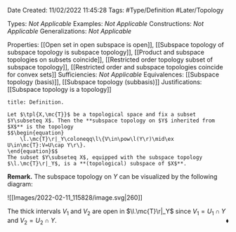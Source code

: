 <div class="topSpace"></div>

Date Created: 11/02/2022 11:45:28
Tags: #Type/Definition #Later/Topology

Types: _Not Applicable_
Examples: _Not Applicable_
Constructions: _Not Applicable_
Generalizations: _Not Applicable_

Properties: [[Open set in open subspace is open]], [[Subspace topology of subspace topology is subspace topology]], [[Product and subspace topologies on subsets coincide]], [[Restricted order topology subset of subspace topology]], [[Restricted order and subspace topologies coincide for convex sets]]
Sufficiencies: _Not Applicable_
Equivalences: [[Subspace topology (basis)]], [[Subspace topology (subbasis)]]
Justifications: [[Subspace topology is a topology]]

``` ad-Definition
title: Definition.

Let $\tpl{X,\mc{T}}$ be a topological space and fix a subset $Y\subseteq X$. Then the **subspace topology on $Y$ inherited from $X$** is the topology
$$\begin{equation}
    \l.\mc{T}\r|_Y\coloneqq\l\{V\in\pow\l(Y\r)\mid\ex U\in\mc{T}:V=U\cap Y\r\}.
\end{equation}$$
The subset $Y\subseteq X$, equipped with the subspace topology $\l.\mc{T}\r|_Y$, is a **(topological) subspace of $X$**.

```

**Remark.** The subspace topology on $Y$ can be visualized by the following diagram:

![[Images/2022-02-11_115828/image.svg|260]]

The thick intervals $V_1$ and $V_2$ are open in $\l.\mc{T}\r|_Y$ since $V_1=U_1\cap Y$ and $V_2=U_2\cap Y$.<span style="float:right;">$\blacklozenge$</span>
